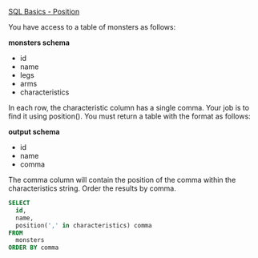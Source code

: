 [SQL Basics - Position](https://www.codewars.com/kata/sql-basics-position)

You have access to a table of monsters as follows:

**monsters schema**

- id
- name
- legs
- arms
- characteristics

In each row, the characteristic column has a single comma. Your job is to find it using position(). You must return a table with the format as follows:

**output schema**

- id
- name
- comma

The comma column will contain the position of the comma within the characteristics string. Order the results by comma.

```sql
SELECT
  id,
  name,
  position(',' in characteristics) comma
FROM
  monsters
ORDER BY comma
```

